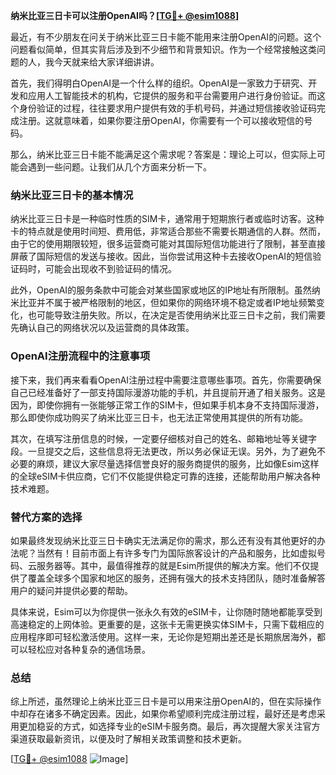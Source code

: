 **纳米比亚三日卡可以注册OpenAI吗？[[TG💪+ @esim1088](https://t.me/s/esim1088)]**

最近，有不少朋友在问关于纳米比亚三日卡能不能用来注册OpenAI的问题。这个问题看似简单，但其实背后涉及到不少细节和背景知识。作为一个经常接触这类问题的人，我今天就来给大家详细讲讲。

首先，我们得明白OpenAI是一个什么样的组织。OpenAI是一家致力于研究、开发和应用人工智能技术的机构，它提供的服务和平台需要用户进行身份验证。而这个身份验证的过程，往往要求用户提供有效的手机号码，并通过短信接收验证码完成注册。这就意味着，如果你要注册OpenAI，你需要有一个可以接收短信的号码。

那么，纳米比亚三日卡能不能满足这个需求呢？答案是：理论上可以，但实际上可能会遇到一些问题。让我们从几个方面来分析一下。

### 纳米比亚三日卡的基本情况

纳米比亚三日卡是一种临时性质的SIM卡，通常用于短期旅行者或临时访客。这种卡的特点就是使用时间短、费用低，非常适合那些不需要长期通信的人群。然而，由于它的使用期限较短，很多运营商可能对其国际短信功能进行了限制，甚至直接屏蔽了国际短信的发送与接收。因此，当你尝试用这种卡去接收OpenAI的短信验证码时，可能会出现收不到验证码的情况。

此外，OpenAI的服务条款中可能会对某些国家或地区的IP地址有所限制。虽然纳米比亚并不属于被严格限制的地区，但如果你的网络环境不稳定或者IP地址频繁变化，也可能导致注册失败。所以，在决定是否使用纳米比亚三日卡之前，我们需要先确认自己的网络状况以及运营商的具体政策。

### OpenAI注册流程中的注意事项

接下来，我们再来看看OpenAI注册过程中需要注意哪些事项。首先，你需要确保自己已经准备好了一部支持国际漫游功能的手机，并且提前开通了相关服务。这是因为，即使你拥有一张能够正常工作的SIM卡，但如果手机本身不支持国际漫游，那么即使你成功购买了纳米比亚三日卡，也无法正常使用其提供的所有功能。

其次，在填写注册信息的时候，一定要仔细核对自己的姓名、邮箱地址等关键字段。一旦提交之后，这些信息将无法更改，所以务必保证无误。另外，为了避免不必要的麻烦，建议大家尽量选择信誉良好的服务商提供的服务，比如像Esim这样的全球eSIM卡供应商，它们不仅能提供稳定可靠的连接，还能帮助用户解决各种技术难题。

### 替代方案的选择

如果最终发现纳米比亚三日卡确实无法满足你的需求，那么还有没有其他更好的办法呢？当然有！目前市面上有许多专门为国际旅客设计的产品和服务，比如虚拟号码、云服务器等。其中，最值得推荐的就是Esim所提供的解决方案。他们不仅提供了覆盖全球多个国家和地区的服务，还拥有强大的技术支持团队，随时准备解答用户的疑问并提供必要的帮助。

具体来说，Esim可以为你提供一张永久有效的eSIM卡，让你随时随地都能享受到高速稳定的上网体验。更重要的是，这张卡无需更换实体SIM卡，只需下载相应的应用程序即可轻松激活使用。这样一来，无论你是短期出差还是长期旅居海外，都可以轻松应对各种复杂的通信场景。

### 总结

综上所述，虽然理论上纳米比亚三日卡是可以用来注册OpenAI的，但在实际操作中却存在诸多不确定因素。因此，如果你希望顺利完成注册过程，最好还是考虑采用更加稳妥的方式，如选择专业的eSIM卡服务商。最后，再次提醒大家关注官方渠道获取最新资讯，以便及时了解相关政策调整和技术更新。

[[TG💪+ @esim1088](https://t.me/s/esim1088) ![Image](https://i.postimg.cc/4NQfJmqS/Snipaste-2025-05-13-00-14-12.png)]